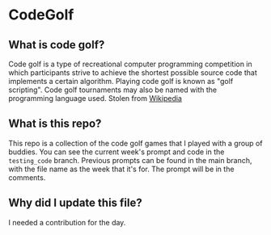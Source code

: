 CodeGolf
========
## What is code golf?
Code golf is a type of recreational computer programming competition in which participants strive to achieve the shortest possible source code that implements a certain algorithm. Playing code golf is known as "golf scripting". Code golf tournaments may also be named with the programming language used. Stolen from [Wikipedia](https://en.wikipedia.org/wiki/Code_golf)

## What is this repo?
This repo is a collection of the code golf games that I played with a group of buddies. You can see the current week's prompt and code in the `testing_code` branch. Previous prompts can be found in the main branch, with the file name as the week that it's for. The prompt will be in the comments.

## Why did I update this file?
I needed a contribution for the day.